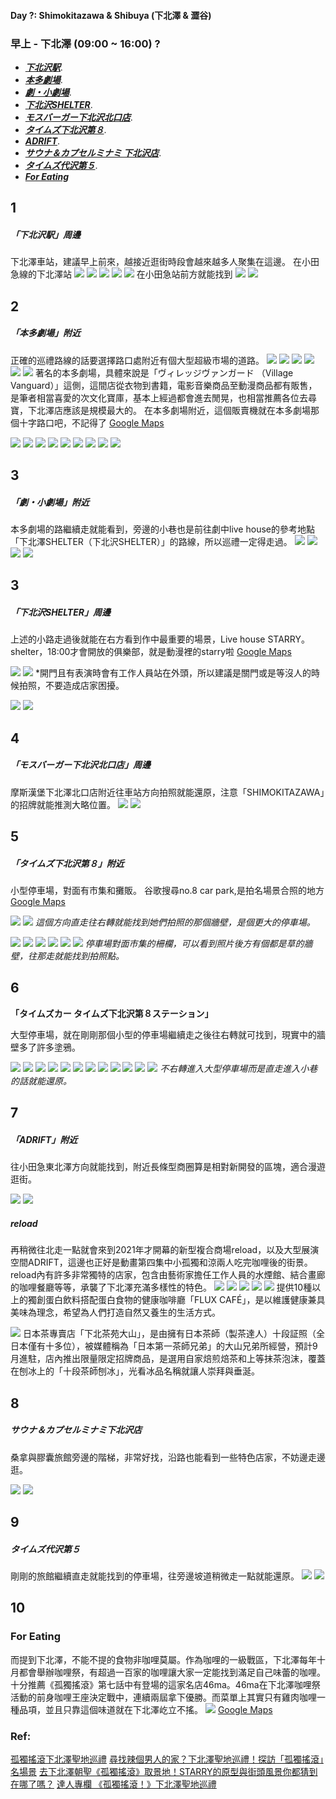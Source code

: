 #### Day ?: Shimokitazawa & Shibuya (下北澤 & 澀谷)

### 早上 - 下北澤 (09:00 ~ 16:00) ?

* *[**下北沢駅**](#1)*.
* *[**本多劇場**](#2)*.
* *[**劇・小劇場**](#3)*.
* *[**下北沢SHELTER**](#4)*.
* *[**モスバーガー下北沢北口店**](#5)*.
* *[***タイムズ下北沢第８***](#6)*.
* *[***ADRIFT***](#7)*.
* *[**サウナ＆カプセルミナミ 下北沢店**](#8)*.
* *[**タイムズ代沢第５**](#9)*.
*  ***[**For Eating**](#10)***

## 1
##### **「下北沢駅」周邊**
下北澤車站，建議早上前來，越接近逛街時段會越來越多人聚集在這邊。
在小田急線的下北澤站
![](Pasted%20image%2020240430094338.png)
![](Pasted%20image%2020240430094639.png)
![](Pasted%20image%2020240430094345.png)
![](Pasted%20image%2020240430094649.png)
![](Pasted%20image%2020240430094354.png)
在小田急站前方就能找到
![](Pasted%20image%2020240430100639.png)
![](Pasted%20image%2020240430100645.png)
## 2
##### **「本多劇場」附近**

正確的巡禮路線的話要選擇路口處附近有個大型超級市場的道路。
![](Pasted%20image%2020240430094705.png)
![](Pasted%20image%2020240430094411.png)
![](Pasted%20image%2020240430094729.png)
![](Pasted%20image%2020240430094420.png)
![](Pasted%20image%2020240430094736.png)
![](Pasted%20image%2020240430094427.png)
著名的本多劇場，具體來說是「ヴィレッジヴァンガード （Village Vanguard）」這側，這間店從衣物到書籍，電影音樂商品至動漫商品都有販售，是筆者相當喜愛的次文化寶庫，基本上經過都會進去閒晃，也相當推薦各位去尋寶，下北澤店應該是規模最大的。
在本多劇場附近，這個販賣機就在本多劇場那個十字路口吧，不記得了
[Google Maps](https://www.google.com/maps?ll=35.661484,139.668602&z=16&t=m&hl=zh-TW&gl=TW&mapclient=embed&cid=16964935770679989309)

![](Pasted%20image%2020240430094819.png)
![](Pasted%20image%2020240430094448.png)
![](Pasted%20image%2020240430094826.png)
![](Pasted%20image%2020240430094458.png)
![](Pasted%20image%2020240430094847.png)
![](Pasted%20image%2020240430094518.png)
![](Pasted%20image%2020240430094900.png)
![](Pasted%20image%2020240430094531.png)
![](Pasted%20image%2020240430100501.png)

## 3
##### **「劇・小劇場」附近**

本多劇場的路繼續走就能看到，旁邊的小巷也是前往劇中live house的參考地點「下北澤SHELTER（下北沢SHELTER）」的路線，所以巡禮一定得走過。
![](Pasted%20image%2020240430094920.png)
![](Pasted%20image%2020240430094550.png)
![](Pasted%20image%2020240430094932.png)
![](Pasted%20image%2020240430094555.png)

## 3
##### **「下北沢SHELTER」周邊**

上述的小路走過後就能在右方看到作中最重要的場景，Live house STARRY。
shelter，18:00才會開放的俱樂部，就是動漫裡的starry啦
[Google Maps](https://www.google.com/maps/place/Shelter/@35.662027,139.669989,19z/data=!4m6!3m5!1s0x6018f36a1800c2b1:0x8441942493bd853a!8m2!3d35.661482!4d139.6694661!16s%2Fg%2F1td_ymxw?hl=zh-TW&entry=ttu)

![](Pasted%20image%2020240430095001.png)
![](Pasted%20image%2020240430095009.png)
*開門且有表演時會有工作人員站在外頭，所以建議是關門或是等沒人的時候拍照，不要造成店家困擾。

![](Pasted%20image%2020240430095025.png)
![](Pasted%20image%2020240430095031.png)

## 4
##### **「モスバーガー下北沢北口店」周邊**

摩斯漢堡下北澤北口店附近往車站方向拍照就能還原，注意「SHIMOKITAZAWA」的招牌就能推測大略位置。
![](Pasted%20image%2020240430095044.png)
![](Pasted%20image%2020240430095049.png)

## 5
##### **「タイムズ下北沢第８」附近**

小型停車場，對面有市集和攤販。
谷歌搜尋no.8 car park,是拍名場景合照的地方
[Google Maps](https://www.google.com/maps/place/Times+Shimo-Kitazawa+No.8+Car+Park/@35.6626573,139.6666031,17z/data=!3m1!4b1!4m6!3m5!1s0x6018f36a5c99185f:0x3b76dd581fba51d9!8m2!3d35.662653!4d139.669178!16s%2Fg%2F1w04k45d?hl=zh-TW&entry=ttu)

![](Pasted%20image%2020240430095058.png)
![](Pasted%20image%2020240430095110.png)
*這個方向直走往右轉就能找到她們拍照的那個牆壁，是個更大的停車場。*

![](Pasted%20image%2020240430095137.png)
![](Pasted%20image%2020240430095144.png)
![](Pasted%20image%2020240430095150.png)
![](Pasted%20image%2020240430095157.png)
![](Pasted%20image%2020240430095202.png)
![](Pasted%20image%2020240430095210.png)
*停車場對面市集的柵欄，可以看到照片後方有個都是草的牆壁，往那走就能找到拍照點。*

## 6
**「タイムズカー タイムズ下北沢第８ステーション」**

大型停車場，就在剛剛那個小型的停車場繼續走之後往右轉就可找到，現實中的牆壁多了許多塗鴉。

![](Pasted%20image%2020240430095234.png)
![](Pasted%20image%2020240430095244.png)
![](Pasted%20image%2020240430095249.png)
![](Pasted%20image%2020240430095253.png)
![](Pasted%20image%2020240430095302.png)
![](Pasted%20image%2020240430095307.png)
![](Pasted%20image%2020240430095313.png)
![](Pasted%20image%2020240430095320.png)
![](Pasted%20image%2020240430095326.png)
![](Pasted%20image%2020240430095330.png)
![](Pasted%20image%2020240430095344.png)
![](Pasted%20image%2020240430095349.png)
*不右轉進入大型停車場而是直走進入小巷的話就能還原。*

## 7
##### **「ADRIFT」附近**

往小田急東北澤方向就能找到，附近長條型商圈算是相對新開發的區塊，適合漫遊逛街。

![](Pasted%20image%2020240430095702.png)
![](Pasted%20image%2020240430095707.png)
##### reload
再稍微往北走一點就會來到2021年才開幕的新型複合商場reload，以及大型展演空間ADRIFT，這邊也正好是動畫第四集中小孤獨和涼兩人吃完咖哩後的街景。reload內有許多非常獨特的店家，包含由藝術家擔任工作人員的水煙館、結合畫廊的咖哩餐廳等等，承襲了下北澤充滿多樣性的特色。
![](Pasted%20image%2020240430100712.png)
![](Pasted%20image%2020240430100718.png)
![](Pasted%20image%2020240430101232.png)
![](Pasted%20image%2020240430101318.png)
![](Pasted%20image%2020240430101329.png)
提供10種以上的獨創蛋白飲料搭配蛋白食物的健康咖啡廳「FLUX CAFÉ」，是以維護健康兼具美味為理念，希望為人們打造自然又養生的生活方式。

![](Pasted%20image%2020240430101357.png)
日本茶專賣店「下北茶苑大山」，是由擁有日本茶師（製茶達人）十段証照（全日本僅有十多位），被媒體稱為「日本第一茶師兄弟」的大山兄弟所經營，預計9月進駐，店內推出限量限定招牌商品，是選用自家焙煎焙茶和上等抹茶泡沫，覆蓋在刨冰上的「十段茶師刨冰」，光看冰品名稱就讓人崇拜與垂涎。

## 8
##### **サウナ＆カプセルミナミ下北沢店**

桑拿與膠囊旅館旁邊的階梯，非常好找，沿路也能看到一些特色店家，不妨邊走邊逛。

![](Pasted%20image%2020240430100727.png)
![](Pasted%20image%2020240430100732.png)

## 9
##### **タイムズ代沢第５**

剛剛的旅館繼續直走就能找到的停車場，往旁邊坡道稍微走一點就能還原。
![](Pasted%20image%2020240430100744.png)
![](Pasted%20image%2020240430100748.png)

## 10
### For Eating
而提到下北澤，不能不提的食物非咖哩莫屬。作為咖哩的一級戰區，下北澤每年十月都會舉辦咖哩祭，有超過一百家的咖哩讓大家一定能找到滿足自己味蕾的咖哩。
十分推薦《孤獨搖滾》第七話中有登場的這家名店46ma。46ma在下北澤咖哩祭活動的前身咖哩王座決定戰中，連續兩屆拿下優勝。而菜單上其實只有雞肉咖哩一種品項，並且只靠這個味道就在下北澤屹立不搖。
![](Pasted%20image%2020240430101104.png)
[Google Maps](https://www.google.com/maps/place/46ma/@35.661694,139.669445,17z/data=!4m6!3m5!1s0x6018f36a17d2da19:0x4bc03d8aa3019f2f!8m2!3d35.6616939!4d139.6694452!16s%2Fg%2F1hcb5zphd?hl=zh-TW&entry=ttu)


### Ref:

[孤獨搖滾下北澤聖地巡禮](https://www.xiaohongshu.com/discovery/item/64b2948d000000001c00cdd9?app_platform=ios&app_version=8.33&share_from_user_hidden=true&type=normal&author_share=1&xhsshare=WeixinSession&shareRedId=ODlIMzk7PTo2NzUyOTgwNjZJOTg1NT9B&apptime=1714440758)
[尋找辣個男人的家？下北澤聖地巡禮！探訪「孤獨搖滾」名場景](https://www.youtube.com/watch?v=-a_BdH4WuUk)
[去下北澤朝聖《孤獨搖滾》取景地！STARRY的原型與街頭風景你都猜到在哪了嗎？](https://www.japaholic.com/tw/article/detail/925867-%E5%8E%BB%E4%B8%8B%E5%8C%97%E6%BE%A4%E6%9C%9D%E8%81%96%E3%80%8A%E5%AD%A4%E7%8D%A8%E6%90%96%E6%BB%BE%E3%80%8B%E5%8F%96%E6%99%AF%E5%9C%B0%EF%BC%81STARRY%E7%9A%84%E5%8E%9F%E5%9E%8B%E8%88%87%E8%A1%97%E9%A0%AD%E9%A2%A8%E6%99%AF%E4%BD%A0%E9%83%BD%E7%8C%9C%E5%88%B0%E5%9C%A8%E5%93%AA%E4%BA%86%E5%97%8E%EF%BC%9F)
[達人專欄 《孤獨搖滾！》下北澤聖地巡禮](https://home.gamer.com.tw/creationDetail.php?sn=5595532)